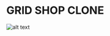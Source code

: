 # GRID SHOP CLONE
![alt text](![image]https://user-images.githubusercontent.com/87653000/191389447-a4c2b0c1-3726-4d43-9c7c-33d0ada80676.png)
